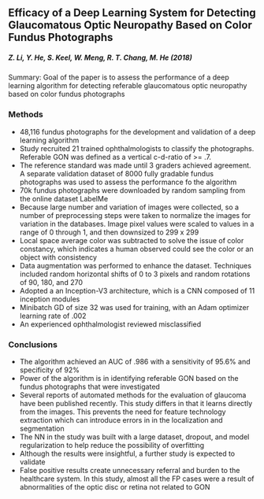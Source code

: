 ## Efficacy of a Deep Learning System for Detecting Glaucomatous Optic Neuropathy Based on Color Fundus Photographs

##### **Z. Li, Y. He, S. Keel, W. Meng, R. T. Chang, M. He (2018)**

Summary: Goal of the paper is to assess the performance of a deep learning algorithm for detecting referable glaucomatous optic neuropathy based on color fundus photographs

### Methods
- 48,116 fundus photographs for the development and validation of a deep learning algorithm
- Study recruited 21 trained ophthalmologists to classify the photographs.  Referable GON was defined as a vertical c-d-ratio of >= .7. 
- The reference standard was made until 3 graders achieved agreement.  A separate validation dataset of 8000 fully gradable fundus photographs was used to assess the performance fo the algorithm
- 70k fundus photographs were downloaded by random sampling from the online dataset LabelMe
- Because large number and variation of images were collected, so a number of preprocessing steps were taken to normalize the images for variation in the databases.  Image pixel values were scaled to values in a range of 0 through 1, and then downsized to 299 x 299
- Local space average color was subtracted to solve the issue of color constancy, which indicates a human observed could see the color or an object with consistency
- Data augmentation was performed to enhance the dataset.  Techniques included random horizontal shifts of 0 to 3 pixels and random rotations of 90, 180, and 270
- Adopted a an Inception-V3 architecture, which is a CNN composed of 11 inception modules
- Minibatch GD of size 32 was used for training, with an Adam optimizer learning rate of .002 
- An experienced ophthalmologist reviewed misclassified 

### Conclusions
- The algorithm achieved an AUC of .986 with a sensitivity of 95.6% and specificity of 92%
- Power of the algorithm is in identifying referable GON based on the fundus photographs that were investigated
- Several reports of automated methods for the evaluation of glaucoma have been published recently.  This study differs in that it learns directly from the images.  This prevents the need for feature technology extraction which can introduce errors in in the localization and segmentation
- The NN in the study was built with a large dataset, dropout, and model regularization to help reduce the possibility of overfitting
- Although the results were insightful, a further study is expected to validate 
- False positive results create unnecessary referral and burden to the healthcare system.  In this study, almost all the FP cases were a result of abnormalities of the optic disc or retina not related to GON
